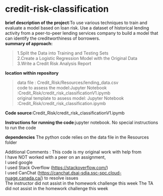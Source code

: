 # credit-risk-classification
**brief description of the project**:To use various techniques to train and evaluate a model based on loan risk. Use a dataset of historical lending activity from a peer-to-peer lending services company to build a model that can identify the creditworthiness of borrowers.<br>
**summary of approach:**<br>
>1.Split the Data into Training and Testing Sets<br>
2.Create a Logistic Regression Model with the Original Data<br>
3.Write a Credit Risk Analysis Report<br>

**location within repository**<br>
>data file : Credit_Risk/Resources/lending_data.csv<br>
code to assess the model:Jupyter Notebook :Credit_Risk/credit_risk_classificationV1.ipymb<br>
original template to assess model: Jupyter Notebook :Credit_Risk/credit_risk_classification.ipymb<br>

**Code source**:Credit_Risk/credit_risk_classificationV1.ipymb<br>

**Instructions for running the code**:jupyter notebook.  No special instructions to run the code <br>

**dependencies** The python code relies on the data file in the Resources folder<br>

Additional Comments :  This code is my original work with help from<br>
I have NOT worked with a peer on an assignment,<br>
I used google<br>
I used Stack Overflow (https://stackoverflow.com/)<br>
I used CanChat (https://canchat.dsai-sdia.ssc-spc.cloud-nuage.canada.ca/) to resolve issues<br>
The instructor did not assist in the homework challenge this week The TA did not assist in the homework challenge this week

